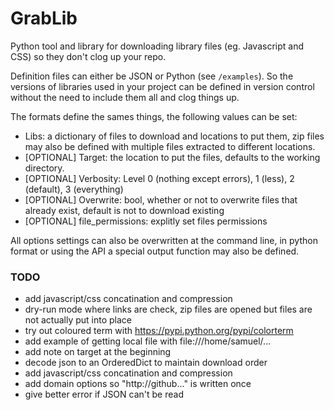 GrabLib
=======

Python tool and library for downloading library files (eg. Javascript and CSS) so they don't clog up your repo.

Definition files can either be JSON or Python (see `/examples`). So the versions of libraries used in your project can be defined in version control without the need to include them all and clog things up.

The formats define the sames things, the following values can be set:
* Libs: a dictionary of files to download and locations to put them, zip files may also be defined with multiple files extracted to different locations.
* [OPTIONAL] Target: the location to put the files, defaults to the working directory.
* [OPTIONAL] Verbosity: Level 0 (nothing except errors), 1 (less),  2 (default), 3 (everything)
* [OPTIONAL] Overwrite: bool, whether or not to overwrite files that already exist, default is not to download existing
* [OPTIONAL] file_permissions: explitly set files permissions

All options settings can also be overwritten at the command line, in python format or using the API a special output function may also be defined.

### TODO

* add javascript/css concatination and compression
* dry-run mode where links are check, zip files are opened but files are not actually put into place
* try out coloured term with https://pypi.python.org/pypi/colorterm
* add example of getting local file with file:///home/samuel/...
* add note on target at the beginning
* decode json to an OrderedDict to maintain download order
* add javascript/css concatination and compression
* add domain options so "http://github..." is written once
* give better error if JSON can't be read
